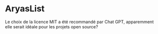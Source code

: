 # AryasList

Le choix de la licence MIT a été recommandé par Chat GPT, apparemment elle serait idéale pour les projets open source?
